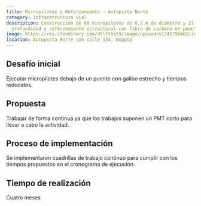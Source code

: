 ```yaml
---
title: Micropilotes y Reforzamiento - Autopista Norte
category: Infraestructura Vial
description: Construcción de 60 micropilotes de 0.2 m de diámetro y 21 metros de
  profundidad y reforzamiento estructural con fibra de carbono en puente.
image: https://res.cloudinary.com/dtlfttst9/image/upload/v1742790462/img-20250313-wa0066_ercol7.jpg
location: Autopista Norte con calle 134, Bogotá
---
```

## Desafío inicial

Ejecutar micropilotes debajo de un puente con galibo estrecho y tiempos reducidos.

## Propuesta

Trabajar de forma continua ya que los trabajos suponen un PMT corto para llevar a cabo la actividad.

## Proceso de implementación

Se implementaron cuadrillas de trabajo continuo para cumplir con los tiempos propuestos en el cronograma de ejecución.

## Tiempo de realización

Cuatro meses
